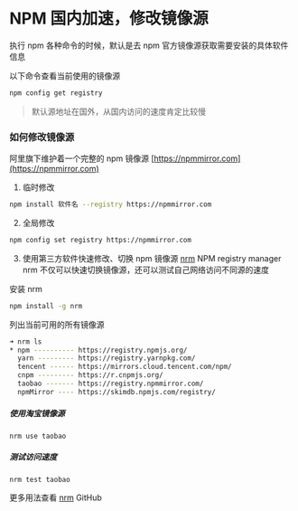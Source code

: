 # NPM 国内加速，修改镜像源

执行 npm 各种命令的时候，默认是去 npm 官方镜像源获取需要安装的具体软件信息

以下命令查看当前使用的镜像源

```bash
npm config get registry
```



> 默认源地址在国外，从国内访问的速度肯定比较慢

### 如何修改镜像源

阿里旗下维护着一个完整的 npm 镜像源 [https://npmmirror.com](https://npmmirror.com)



1. 临时修改
  ```bash
  npm install 软件名 --registry https://npmmirror.com
  ```

  
2. 全局修改
  ```bash
  npm config set registry https://npmmirror.com
  ```

  

3. 使用第三方软件快速修改、切换 npm 镜像源
[nrm](https://github.com/Pana/nrm) NPM registry manager
nrm 不仅可以快速切换镜像源，还可以测试自己网络访问不同源的速度

安装 nrm
```bash
npm install -g nrm
```

列出当前可用的所有镜像源

```bash
➜ nrm ls
* npm ---------- https://registry.npmjs.org/
  yarn --------- https://registry.yarnpkg.com/
  tencent ------ https://mirrors.cloud.tencent.com/npm/
  cnpm --------- https://r.cnpmjs.org/
  taobao ------- https://registry.npmmirror.com/
  npmMirror ---- https://skimdb.npmjs.com/registry/
```

##### 使用淘宝镜像源

```shell
nrm use taobao
```

##### 测试访问速度

```shell
nrm test taobao
```

更多用法查看 [nrm](https://github.com/Pana/nrm) GitHub